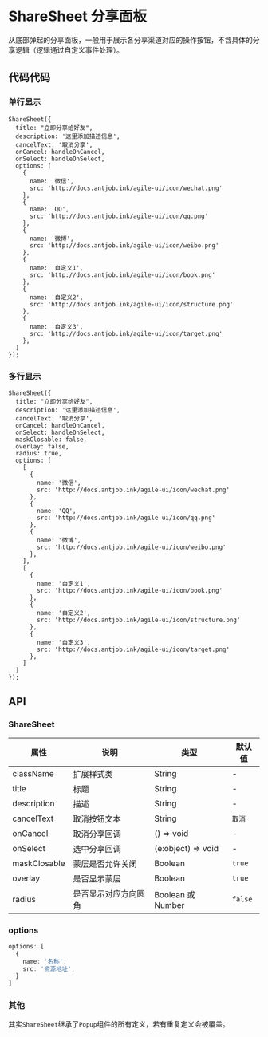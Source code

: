 
# ShareSheet 分享面板

从底部弹起的分享面板，一般用于展示各分享渠道对应的操作按钮，不含具体的分享逻辑（逻辑通过自定义事件处理）。

## 代码代码

### 单行显示

```tsx
ShareSheet({
  title: "立即分享给好友",
  description: '这里添加描述信息',
  cancelText: '取消分享',
  onCancel: handleOnCancel,
  onSelect: handleOnSelect,
  options: [
    {
      name: '微信',
      src: 'http://docs.antjob.ink/agile-ui/icon/wechat.png'
    },
    {
      name: 'QQ',
      src: 'http://docs.antjob.ink/agile-ui/icon/qq.png'
    },
    {
      name: '微博',
      src: 'http://docs.antjob.ink/agile-ui/icon/weibo.png'
    },
    {
      name: '自定义1',
      src: 'http://docs.antjob.ink/agile-ui/icon/book.png'
    },
    {
      name: '自定义2',
      src: 'http://docs.antjob.ink/agile-ui/icon/structure.png'
    },
    {
      name: '自定义3',
      src: 'http://docs.antjob.ink/agile-ui/icon/target.png'
    },
  ]
});
```
### 多行显示

```tsx
ShareSheet({
  title: "立即分享给好友",
  description: '这里添加描述信息',
  cancelText: '取消分享',
  onCancel: handleOnCancel,
  onSelect: handleOnSelect,
  maskClosable: false,
  overlay: false,
  radius: true,
  options: [
    [
      {
        name: '微信',
        src: 'http://docs.antjob.ink/agile-ui/icon/wechat.png'
      },
      {
        name: 'QQ',
        src: 'http://docs.antjob.ink/agile-ui/icon/qq.png'
      },
      {
        name: '微博',
        src: 'http://docs.antjob.ink/agile-ui/icon/weibo.png'
      },
    ],
    [
      {
        name: '自定义1',
        src: 'http://docs.antjob.ink/agile-ui/icon/book.png'
      },
      {
        name: '自定义2',
        src: 'http://docs.antjob.ink/agile-ui/icon/structure.png'
      },
      {
        name: '自定义3',
        src: 'http://docs.antjob.ink/agile-ui/icon/target.png'
      },
    ]
  ]
});
```

## API

### ShareSheet

| 属性        | 说明           | 类型            | 默认值       |
|------------|----------------|----------------|--------------|
| className   | 扩展样式类  | String | - |
| title   | 标题  | String | - |
| description   | 描述  | String | - |
| cancelText   | 取消按钮文本  | String | `取消` |
| onCancel   | 取消分享回调  | () => void | - |
| onSelect   | 选中分享回调  | (e:object) => void | - |
| maskClosable   | 蒙层是否允许关闭  | Boolean | `true` |
| overlay   | 是否显示蒙层  | Boolean | `true` |
| radius   | 是否显示对应方向圆角 | Boolean 或 Number | `false` |

### options
```ts
options: [
  {
    name: '名称',
    src: '资源地址',
  }
]
```

### 其他

其实`ShareSheet`继承了`Popup`组件的所有定义，若有重复定义会被覆盖。
